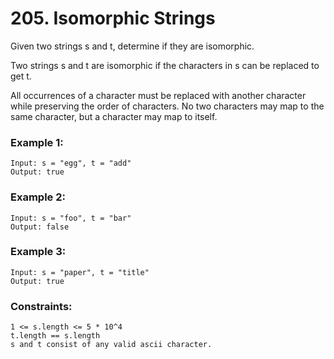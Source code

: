 # 205. Isomorphic Strings

Given two strings s and t, determine if they are isomorphic.

Two strings s and t are isomorphic if the characters in s can be replaced to get t.

All occurrences of a character must be replaced with another character while preserving the order of characters. No two characters may map to the same character, but a character may map to itself.

 

### Example 1:
```
Input: s = "egg", t = "add"
Output: true
```
### Example 2:
```
Input: s = "foo", t = "bar"
Output: false
```

### Example 3:
```
Input: s = "paper", t = "title"
Output: true
```

### Constraints:
```
1 <= s.length <= 5 * 10^4
t.length == s.length
s and t consist of any valid ascii character.
```
